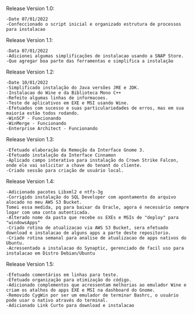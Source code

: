 Release Version 1.0:
     
    -Date 07/01/2022
    -Confeccionado o script inicial e organizado estrutura de processos para instalacao

Release Version 1.1:
     
    -Data 07/01/2022
    -Adicionei algumas simplificações de instalacao usando a SNAP Store.
    -Que agregar boa parte das ferramentas e simplifica a instalação

Release Version 1.2:
 
    -Date 10/01/2022
    -Simplificado instalação do Java versões JRE e JDK.
    -Instalacao do Wine e da Biblioteca Mono C++
    -Refeito algumas linhas de informacoes.
    -Teste de aplicativos em EXE e MSI usando Wine.
    -Efetuados com sucesso e suas particulariedades de erros, mas em sua maioria estão todos rodando.
    -WinSCP - Funcionando
    -WinMerge - Funcionando
    -Enterprise Architect - Funcionando

Release Version 1.3:

    -Efetuado elaboração da Remoção da Interface Gnome 3.
    -Efetuado instalação da Interface Cinnamon
    -Aplicado campo interativo para instalação do Crown Strike Falcon, onde ele vai solicitar a chave do tenant do cliente.
    -Criado sessão para criação de usuário local.

Release Version 1.4:
 
    -Adicionado pacotes Libxml2 e ntfs-3g
    -Corrigido instalação do SQL Developer com apontamento do arquivo alocado no meu AWS S3 Bucket.
    Tomei essa medida, pq para baixar da Oracle, agora é necessário sempre logar com uma conta autenticada.
    -Alterado nome da pasta que recebe os EXEs e MSIs de "deploy" para "windowsApps"
    -Criado rotina de atualizacao via AWS S3 Bucket, sera efetuado download e instalacao de alguns apps a parte deste repositorio.
    -Criado rotina semanal para analise de atualizacao de apps nativos do Ubuntu.
    -Acressentado a instalacao do Synaptic, gerenciado de facil uso para instalacao em Distro Debian/Ubuntu
    
Release Version 1.5:
 
    -Efetuado comentários em linhas para teste.
    -Efetuado organização para otimização do código.
    -Adicionado complementos que acressentam melhorias ao emulador Wine e criam os atalhos do apps EXE e MSI na dashboard do Gnome.
    -Removido CygWin por ser um emulador de terminar Bashrc, o usuário pode usar o nativo através do terminal.
    -Adicionado Link Curto para download e instalacao

